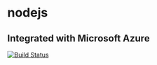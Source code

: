 # nodejs

## Integrated with Microsoft Azure

[![Build Status](https://dev.azure.com/nodejsCAP/nodejsCAP/_apis/build/status/adamdxc.nodejs)](https://dev.azure.com/nodejsCAP/nodejsCAP/_build/latest?definitionId=3)